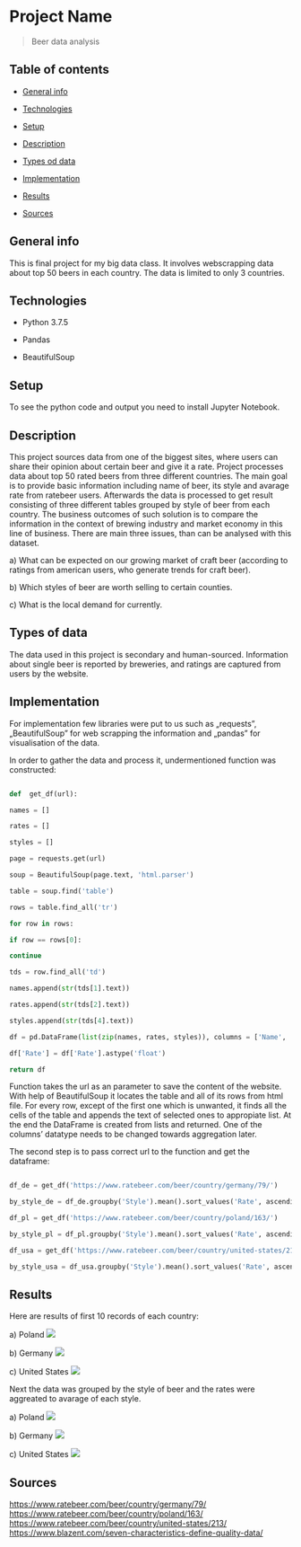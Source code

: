 
# Project Name

> Beer data analysis

  

## Table of contents

*  [General info](#general-info)

*  [Technologies](#technologies)

*  [Setup](#setup)

*  [Description](#description)

*  [Types od data](#types-of-data)

*  [Implementation](#implementation)

*  [Results](#results)

*   [Sources](#sources)

  

## General info

This is final project for my big data class. It involves webscrapping data about top 50 beers in each country. The data is limited to only 3 countries.

  

## Technologies

* Python 3.7.5

* Pandas

* BeautifulSoup

  

## Setup

To see the python code and output you need to install Jupyter Notebook.

  

## Description

This project sources data from one of the biggest sites, where users can share their opinion about certain beer and give it a rate. Project processes data about top 50 rated beers from three different countries. The main goal is to provide basic information including name of beer, its style and avarage rate from ratebeer users. Afterwards the data is processed to get result consisting of three different tables grouped by style of beer from each country. The business outcomes of such solution is to compare the information in the context of brewing industry and market economy in this line of business. There are main three issues, than can be analysed with this dataset.

a) What can be expected on our growing market of craft beer (according to ratings from american users, who generate trends for craft beer).

b) Which styles of beer are worth selling to certain counties.

c) What is the local demand for currently.

  

## Types of data

The data used in this project is secondary and human-sourced. Information about single beer is reported by breweries, and ratings are captured from users by the website.

  

## Implementation

For implementation few libraries were put to us such as „requests”, „BeautifulSoup” for web scrapping the information and „pandas” for visualisation of the data.

  

In order to gather the data and process it, undermentioned function was constructed:
```python

def  get_df(url):

names = []

rates = []

styles = []

page = requests.get(url)

soup = BeautifulSoup(page.text, 'html.parser')

table = soup.find('table')

rows = table.find_all('tr')

for row in rows:

if row == rows[0]:

continue

tds = row.find_all('td')

names.append(str(tds[1].text))

rates.append(str(tds[2].text))

styles.append(str(tds[4].text))

df = pd.DataFrame(list(zip(names, rates, styles)), columns = ['Name', 'Rate', 'Style'])

df['Rate'] = df['Rate'].astype('float')

return df

```

Function takes the url as an parameter to save the content of the website. With help of BeautifulSoup it locates the table and all of its rows from html file. For every row, except of the first one which is unwanted, it finds all the cells of the table and appends the text of selected ones to appropiate list. At the end the DataFrame is created from lists and returned. One of the columns’ datatype needs to be changed towards aggregation later.

  

The second step is to pass correct url to the function and get the dataframe:
```python

df_de = get_df('https://www.ratebeer.com/beer/country/germany/79/')

by_style_de = df_de.groupby('Style').mean().sort_values('Rate', ascending=False)

df_pl = get_df('https://www.ratebeer.com/beer/country/poland/163/')

by_style_pl = df_pl.groupby('Style').mean().sort_values('Rate', ascending=False)

df_usa = get_df('https://www.ratebeer.com/beer/country/united-states/213/')

by_style_usa = df_usa.groupby('Style').mean().sort_values('Rate', ascending=False)

```

## Results

Here are results of first 10 records of each country:

a) Poland
![](./img/poland_head.PNG)

b) Germany
![](./img/germany_head.PNG)

c) United States
![](./img/us_head.PNG)

Next the data was grouped by the style of beer and the rates were aggreated to avarage of each style.

a) Poland
![](./img/poland_grouped.PNG)

b) Germany
![](./img/germany_grouped.PNG)

c) United States
![](./img/us_grouped.PNG)

## Sources
https://www.ratebeer.com/beer/country/germany/79/  
https://www.ratebeer.com/beer/country/poland/163/  
https://www.ratebeer.com/beer/country/united-states/213/  
https://www.blazent.com/seven-characteristics-define-quality-data/

